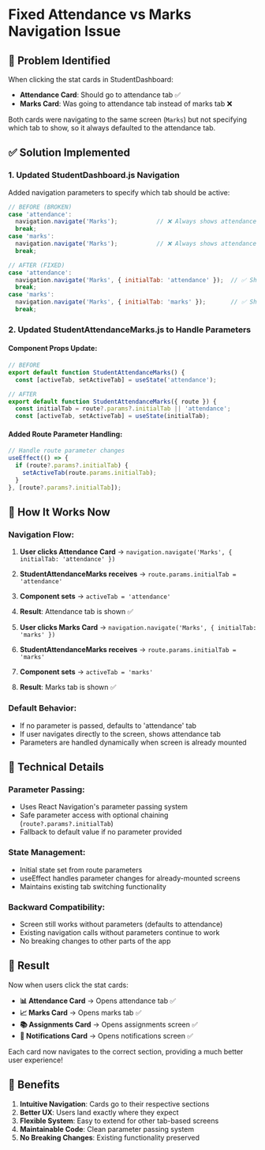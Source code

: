# Fixed Attendance vs Marks Navigation Issue

## 🚨 **Problem Identified**
When clicking the stat cards in StudentDashboard:
- **Attendance Card**: Should go to attendance tab ✅
- **Marks Card**: Was going to attendance tab instead of marks tab ❌

Both cards were navigating to the same screen (`Marks`) but not specifying which tab to show, so it always defaulted to the attendance tab.

## ✅ **Solution Implemented**

### 1. **Updated StudentDashboard.js Navigation**
Added navigation parameters to specify which tab should be active:

```javascript
// BEFORE (BROKEN)
case 'attendance':
  navigation.navigate('Marks');           // ❌ Always shows attendance tab
  break;
case 'marks':
  navigation.navigate('Marks');           // ❌ Always shows attendance tab
  break;

// AFTER (FIXED)
case 'attendance':
  navigation.navigate('Marks', { initialTab: 'attendance' });  // ✅ Shows attendance tab
  break;
case 'marks':
  navigation.navigate('Marks', { initialTab: 'marks' });       // ✅ Shows marks tab
  break;
```

### 2. **Updated StudentAttendanceMarks.js to Handle Parameters**

#### Component Props Update:
```javascript
// BEFORE
export default function StudentAttendanceMarks() {
  const [activeTab, setActiveTab] = useState('attendance');

// AFTER
export default function StudentAttendanceMarks({ route }) {
  const initialTab = route?.params?.initialTab || 'attendance';
  const [activeTab, setActiveTab] = useState(initialTab);
```

#### Added Route Parameter Handling:
```javascript
// Handle route parameter changes
useEffect(() => {
  if (route?.params?.initialTab) {
    setActiveTab(route.params.initialTab);
  }
}, [route?.params?.initialTab]);
```

## 🎯 **How It Works Now**

### Navigation Flow:
1. **User clicks Attendance Card** → `navigation.navigate('Marks', { initialTab: 'attendance' })`
2. **StudentAttendanceMarks receives** → `route.params.initialTab = 'attendance'`
3. **Component sets** → `activeTab = 'attendance'`
4. **Result**: Attendance tab is shown ✅

1. **User clicks Marks Card** → `navigation.navigate('Marks', { initialTab: 'marks' })`
2. **StudentAttendanceMarks receives** → `route.params.initialTab = 'marks'`
3. **Component sets** → `activeTab = 'marks'`
4. **Result**: Marks tab is shown ✅

### Default Behavior:
- If no parameter is passed, defaults to 'attendance' tab
- If user navigates directly to the screen, shows attendance tab
- Parameters are handled dynamically when screen is already mounted

## 🔧 **Technical Details**

### Parameter Passing:
- Uses React Navigation's parameter passing system
- Safe parameter access with optional chaining (`route?.params?.initialTab`)
- Fallback to default value if no parameter provided

### State Management:
- Initial state set from route parameters
- useEffect handles parameter changes for already-mounted screens
- Maintains existing tab switching functionality

### Backward Compatibility:
- Screen still works without parameters (defaults to attendance)
- Existing navigation calls without parameters continue to work
- No breaking changes to other parts of the app

## 🎉 **Result**

Now when users click the stat cards:
- **📊 Attendance Card** → Opens attendance tab ✅
- **📈 Marks Card** → Opens marks tab ✅
- **📚 Assignments Card** → Opens assignments screen ✅
- **🔔 Notifications Card** → Opens notifications screen ✅

Each card now navigates to the correct section, providing a much better user experience!

## 🚀 **Benefits**

1. **Intuitive Navigation**: Cards go to their respective sections
2. **Better UX**: Users land exactly where they expect
3. **Flexible System**: Easy to extend for other tab-based screens
4. **Maintainable Code**: Clean parameter passing system
5. **No Breaking Changes**: Existing functionality preserved

